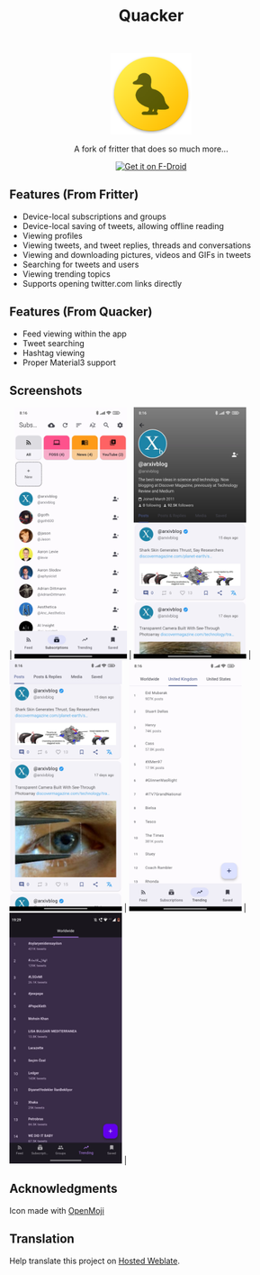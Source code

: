 <h1 align="center"> Quacker </h1> <br>
<p align="center">
  <a href="https://github.com/jonjomckay/fritter">
    <img alt="Fritter" title="Fritter" src="android/app/src/main/res/mipmap-xxxhdpi/ic_launcher.png" width="144">
  </a>
</p>

<p align="center">
  A fork of fritter that does so much more...
</p>

<p align="center">
  <a href="https://github.com/TheHCJ/Quacker/releases">
    <img src="https://raw.githubusercontent.com/flocke/andOTP/master/assets/badges/get-it-on-github.png"
       alt="Get it on F-Droid"
       height="80">
   </a>
</p>

## Features (From Fritter)
* Device-local subscriptions and groups
* Device-local saving of tweets, allowing offline reading
* Viewing profiles
* Viewing tweets, and tweet replies, threads and conversations
* Viewing and downloading pictures, videos and GIFs in tweets
* Searching for tweets and users
* Viewing trending topics
* Supports opening twitter.com links directly

## Features (From Quacker)
* Feed viewing within the app
* Tweet searching
* Hashtag viewing
* Proper Material3 support

## Screenshots
| <img alt="Viewing groups and subscriptions" src="fastlane/metadata/android/en-US/images/phoneScreenshots/1.jpg" width="200"/> | <img alt="Viewing a profile" src="fastlane/metadata/android/en-US/images/phoneScreenshots/2.jpg" width="200"/> | <img alt="Tweet cards" src="fastlane/metadata/android/en-US/images/phoneScreenshots/3.jpg" width="200"/> | <img alt="Viewing trends" src="fastlane/metadata/android/en-US/images/phoneScreenshots/4.jpg" width="200"/> | <img alt="Viewing saved tweets" src="fastlane/metadata/android/en-US/images/phoneScreenshots/5.jpg" width="200"/> |

## Acknowledgments
Icon made with [OpenMoji](https://openmoji.org/)

## Translation

Help translate this project on [Hosted Weblate](https://hosted.weblate.org/projects/fritter/).
